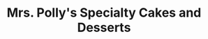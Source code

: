 ---
title: "Mrs. Polly's Specialty Cakes and Desserts"
url: /paranaque/mrs-pollys-specialty-cakes-and-desserts/
shop: bakery
---
